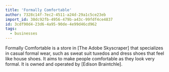 ```yaml
---
title: 'Formally Comfortable'
author: 7328c14f-7ec2-4511-a24d-29a1c5ce23eb
import_id: 30dc92fb-4956-479b-a43c-99fdf4ce4837
id: 3cdf90d4-23d6-4a95-90de-4e99d46cd962
tags:
  - businesses
---
```

Formally Comfortable is a store in [The Adobe Skyscraper] that specializes in casual formal wear, such as sweat suit tuxedos and dress shoes that feel like house shoes. It aims to make people comfortable as they look very formal. It is owned and operated by [Edison Braintchle].
